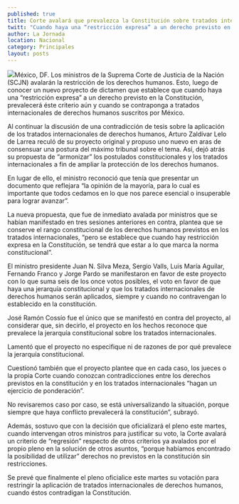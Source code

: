 ```yaml
---
published: true
title: Corte avalará que prevalezca la Constitución sobre tratados internacionales
twitt: "Cuando haya una “restricción expresa” a un derecho previsto en la Carta Magna, se aplicará éste criterio aún y cuando se contraponga a acuerdos con otras naciones."
author: La Jornada
location: Nacional
category: Principales
layout: posts
---
```


![](http://i.imgur.com/lpXBJNSm.jpg)México, DF. Los ministros de la Suprema Corte de Justicia de la Nación (SCJN) avalarán la restricción de los derechos humanos. Esto, luego de conocer un nuevo proyecto de dictamen que establece que cuando haya una “restricción expresa” a un derecho previsto en la Constitución, prevalecerá éste criterio aún y cuando se contraponga a tratados internacionales de derechos humanos suscritos por México.

Al continuar la discusión de una contradicción de tesis sobre la aplicación de los tratados internacionales de derechos humanos, Arturo Zaldívar Lelo de Larrea reculó de su proyecto original y propuso uno nuevo en aras de consensuar una postura del máximo tribunal sobre el tema. Así, dejó atrás su propuesta de “armonizar” los postulados constitucionales y los tratados internacionales a fin de ampliar la protección de los derechos humanos.

En lugar de ello, el ministro reconoció que tenía que presentar un documento que reflejara “la opinión de la mayoría, para lo cual es importante que todos cedamos en lo que nos parece esencial o insuperable para lograr avanzar”.

La nueva propuesta, que fue de inmediato avalada por ministros que se habían manifestado en tres sesiones anteriores en contra, plantea que se conserve el rango constitucional de los derechos humanos previstos en los tratados internacionales, “pero se establece que cuando hay restricción expresa en la Constitución, se tendrá que estar a lo que marca la norma constitucional”.

El ministro presidente Juan N. Silva Meza, Sergio Valls, Luis María Aguilar, Fernando Franco y Jorge Pardo se manifestaron en favor de este proyecto con lo que suma seis de los once votos posibles, el voto en favor de que haya una jerarquía constitucional y que los tratados internacionales de derechos humanos serán aplicados, siempre y cuando no contravengan lo establecido en la constitución.

José Ramón Cossío fue el único que se manifestó en contra del proyecto, al considerar que, sin decirlo, el proyecto en los hechos reconoce que prevalece la jerarquía constitucional sobre los tratados internacionales.

Lamentó que el proyecto no especifique ni de razones de por qué prevalece la jerarquía constitucional.

Cuestionó también que el proyecto plantee que en cada caso, los jueces o la propia Corte cuando conozcan contradicciones entre los derechos previstos en la constitución y en los tratados internacionales “hagan un ejercicio de ponderación”.

No revisaremos caso por caso, se está universalizando la situación, porque siempre que haya conflicto prevalecerá la constitución”, subrayó.

Además, sostuvo que con la decisión que oficializará el pleno este martes, cuando intervengan otros ministros para justificar su voto, la Corte avalará un criterio de “regresión” respecto de otros criterios ya avalados por el propio pleno en la solución de otros asuntos, “porque habíamos encontrado la posibilidad de utilizar” derechos no previstos en la constitución sin restricciones.

Se prevé que finalmente el pleno oficialice este martes su votación para restringir la aplicación de tratados internacionales de derechos humanos, cuando éstos contradigan la Constitución.

